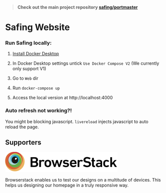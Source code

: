 > **Check out the main project repository [safing/portmaster](https://github.com/safing/portmaster)**

# Safing Website

### Run Safing locally:

1. [Install Docker Desktop](https://www.docker.com/get-started)

2. In Docker Desktop settings untick `Use Docker Compose V2` (We currently only support V1)

3. Go to `Web` dir

4. Run `docker-compose up`

5. Access the local version at http://localhost:4000

### Auto refresh not working?!
You might be blocking javascript. `livereload` injects javascript to auto reload the page.

## Supporters

[![Browserstack](/assets/img/external/logos/browserstack.svg)](http://www.browserstack.com/)

Browserstack enables us to test our designs on a multitude of devices. This helps us designing our homepage in a truly responsive way.

<!-- dummy change to trigger github pages deployment: . -->
